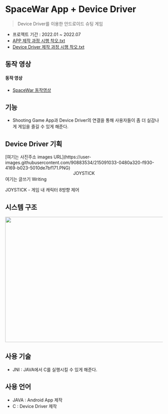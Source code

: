 # SpaceWar App + Device Driver
> Device Driver를 이용한 안드로이드 슈팅 게임 
- 프로젝트 기간 : 2022.01 ~ 2022.07
- [APP 제작 과정 시행 착오.txt](https://github.com/JiMin4210/App_dev_driver/blob/main/App%EA%B4%80%EB%A0%A8%20%EC%8B%9C%ED%96%89%EC%B0%A9%EC%98%A4.txt)
- [Device Driver 제작 과정 시행 착오.txt](https://github.com/JiMin4210/App_dev_driver/blob/main/Dev_Driver%EC%8B%9C%ED%96%89%EC%B0%A9%EC%98%A4.txt)

## 동작 영상
#### 동작 영상
- [SpaceWar 동작영상](https://www.youtube.com/watch?v=vcuzwI079nE)

## 기능
- Shooting Game App과 Device Driver의 연결을 통해 사용자들이 좀 더 실감나게 게임을 즐길 수 있게 해준다.

## Device Driver 기획
<p>
<div class=pull-right>
[여기는 사진주소 images URL](https://user-images.githubusercontent.com/90883534/215091033-0480a320-f930-4169-b023-5010de7bf171.PNG)
<center>JOYSTICK</center>
</div>
여기는 글쓰기 Writing
</p>
JOYSTICK - 게임 내 캐릭터 8방향 제어

## 시스템 구조
<img src="https://user-images.githubusercontent.com/90883534/215079668-f6da27ef-cc7c-46c3-8aed-062187f4a2dc.png" width="700" height="400"/>

## 사용 기술
- JNI : JAVA에서 C를 실행시킬 수 있게 해준다.

## 사용 언어
- JAVA : Android App 제작
- C : Device Driver 제작




